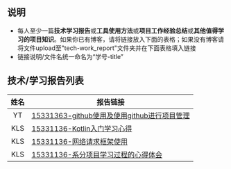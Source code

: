 ## 说明
- 每人至少一篇**技术学习报告**或**工具使用方法**或**项目工作经验总结**或**其他值得学习的项目知识**。如果你已有博客，请将链接放入下面的表格；如果没有博客请将文件upload至"tech-work_report"文件夹并在下面表格填入链接
- 链接说明/文件名统一命名为“学号-title”

## 技术/学习报告列表

| 姓名 | 报告链接 |
|:---:|------|
|YT|[15331363-github使用及使用github进行项目管理](https://blog.csdn.net/baidu_36282128/article/details/79907077)|
|KLS|[15331136-Kotlin入门学习心得](https://mp.csdn.net/postedit/80514564)|
|KLS|[15331136-网络请求框架使用](https://mp.csdn.net/postedit/79943976)|
|KLS|[15331136-系分项目学习过程的心得体会](https://mp.csdn.net/postedit/79777906)|
